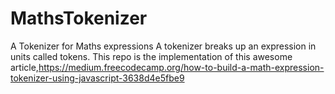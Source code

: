 # MathsTokenizer
A  Tokenizer for Maths expressions
A tokenizer breaks up an expression in units called tokens. This repo is the implementation of this awesome article,https://medium.freecodecamp.org/how-to-build-a-math-expression-tokenizer-using-javascript-3638d4e5fbe9
